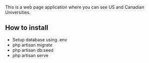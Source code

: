 
This is a web page application where you can see US and Canadian Universities.
## How to install
- Setup database using .env
- php artisan migrate
- php artisan db:seed
- php artisan serve
